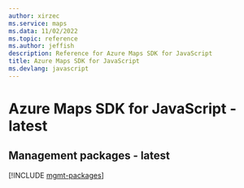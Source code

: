 ```yaml
---
author: xirzec
ms.service: maps
ms.data: 11/02/2022
ms.topic: reference
ms.author: jeffish
description: Reference for Azure Maps SDK for JavaScript
title: Azure Maps SDK for JavaScript
ms.devlang: javascript
---
```

# Azure Maps SDK for JavaScript - latest

## Management packages - latest
[!INCLUDE [mgmt-packages](maps-mgmt-index.md)]